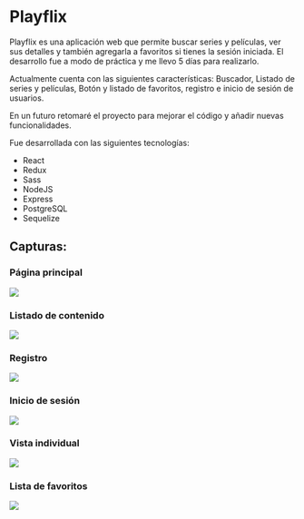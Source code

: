 # Playflix

Playflix es una aplicación web que permite buscar series y películas, ver sus detalles y también agregarla a favoritos si tienes la sesión iniciada.
El desarrollo fue a modo de práctica y me llevo 5 días para realizarlo.

Actualmente cuenta con las siguientes características: Buscador, Listado de series y películas, Botón y listado de favoritos, registro e inicio de sesión de usuarios.

En un futuro retomaré el proyecto para mejorar el código y añadir nuevas funcionalidades.

Fue desarrollada con las siguientes tecnologías:

- React
- Redux
- Sass
- NodeJS
- Express
- PostgreSQL
- Sequelize

## Capturas:

### Página principal

![](https://snipboard.io/JBD2Yd.jpg)

### Listado de contenido

![](https://snipboard.io/faBRq9.jpg)

### Registro

![](https://snipboard.io/Or5txw.jpg)

### Inicio de sesión

![](https://snipboard.io/tpq5PG.jpg)

### Vista individual

![](https://snipboard.io/qJK7AC.jpg)

### Lista de favoritos

![](https://snipboard.io/3HUsCu.jpg)
